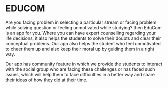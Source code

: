 # EDUCOM
Are you facing problem in selecting a particular stream or facing problem while solving question or feeling unmotivated while studying? then EduCom is an app for you. Where you can have expert counselling regarding your life decisions, it also helps the students to solve their doubts and clear their conceptual problems. Our app also helps the student who feel unmotivated to cheer them up and also keep their moral up by guiding them in a right way.

Our app has community feature in which we provide the students to interact with the social group who are facing these challenges or has faced such issues, which will help them to face difficulties in a better way and share their ideas of how they did at their time.
